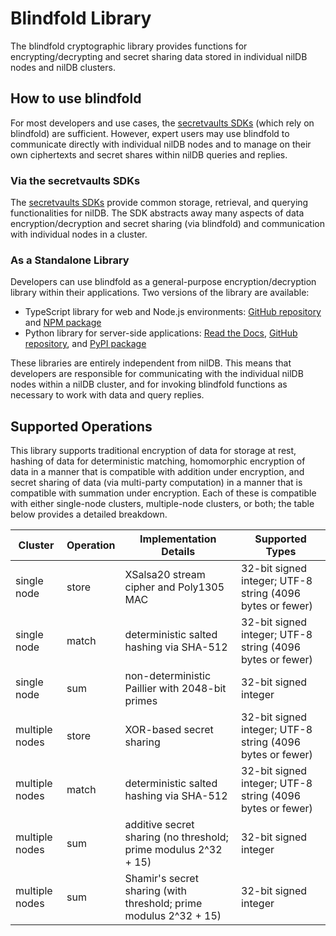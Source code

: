 # Blindfold Library

The blindfold cryptographic library provides functions for encrypting/decrypting and secret sharing data stored in individual nilDB nodes and nilDB clusters.

## How to use blindfold

For most developers and use cases, the [secretvaults SDKs](/build/private-storage/secretvaults) (which rely on blindfold) are sufficient. However, expert users may use blindfold to communicate directly with individual nilDB nodes and to manage on their own ciphertexts and secret shares within nilDB queries and replies.

### Via the secretvaults SDKs

The [secretvaults SDKs](/build/private-storage/secretvaults) provide common storage, retrieval, and querying functionalities for nilDB. The SDK abstracts away many aspects of data encryption/decryption and secret sharing (via blindfold) and communication with individual nodes in a cluster.

### As a Standalone Library

Developers can use blindfold as a general-purpose encryption/decryption library within their applications. Two versions of the library are available:

- TypeScript library for web and Node.js environments: [GitHub repository](https://github.com/NillionNetwork/blindfold-ts) and [NPM package](https://www.npmjs.com/package/@nillion/blindfold)
- Python library for server-side applications: [Read the Docs](https://blindfold.readthedocs.io), [GitHub repository](https://github.com/NillionNetwork/blindfold-py), and [PyPI package](https://pypi.org/project/blindfold/)

These libraries are entirely independent from nilDB. This means that developers are responsible for communicating with the individual nilDB nodes within a nilDB cluster, and for invoking blindfold functions as necessary to work with data and query replies.

## Supported Operations

This library supports traditional encryption of data for storage at rest, hashing of data for deterministic matching, homomorphic encryption of data in a manner that is compatible with addition under encryption, and secret sharing of data (via multi-party computation) in a manner that is compatible with summation under encryption. Each of these is compatible with either single-node clusters, multiple-node clusters, or both; the table below provides a detailed breakdown.

| Cluster        | Operation | Implementation Details                                            | Supported Types                                           |
|----------------|-----------|-------------------------------------------------------------------|-----------------------------------------------------------|
| single node    | store     | XSalsa20 stream cipher and Poly1305 MAC                           | 32-bit signed integer; UTF-8 string (4096 bytes or fewer) |
| single node    | match     | deterministic salted hashing via SHA-512                          | 32-bit signed integer; UTF-8 string (4096 bytes or fewer) |
| single node    | sum       | non-deterministic Paillier with 2048-bit primes                   | 32-bit signed integer                                     |
| multiple nodes | store     | XOR-based secret sharing                                          | 32-bit signed integer; UTF-8 string (4096 bytes or fewer) |
| multiple nodes | match     | deterministic salted hashing via SHA-512                          | 32-bit signed integer; UTF-8 string (4096 bytes or fewer) |
| multiple nodes | sum       | additive secret sharing (no threshold; prime modulus 2^32 + 15)   | 32-bit signed integer                                     |
| multiple nodes | sum       | Shamir's secret sharing (with threshold; prime modulus 2^32 + 15) | 32-bit signed integer                                     |
